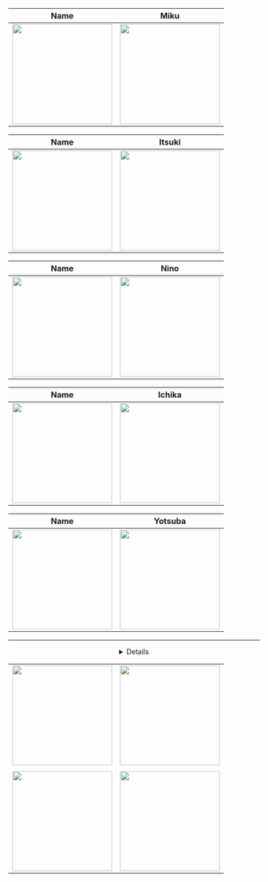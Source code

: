 <div align="center">

| Name | Miku |
| :-------------------------------------------------------------------------------------------------------------------: | :----------------------------------------------------------------------------------------------------------------------------:|
| [<img src="https://m6.hentaiera.com/021/tidcn64r0p/8.jpg" width="200px" height="auto">](https://github.com/LazZyQu33n) | [<img src="https://m6.hentaiera.com/021/tidcn64r0p/9.jpg" width="200px" height="auto">](https://github.com/LazZyQu33n) |

| Name | Itsuki |
| :-------------------------------------------------------------------------------------------------------------------: | :----------------------------------------------------------------------------------------------------------------------------:|
| [<img src="https://m6.hentaiera.com/021/tidcn64r0p/11.jpg" width="200px" height="auto">](https://github.com/LazZyQu33n) | [<img src="https://m6.hentaiera.com/021/tidcn64r0p/12.jpg" width="200px" height="auto">](https://github.com/LazZyQu33n) |

| Name | Nino |
| :-------------------------------------------------------------------------------------------------------------------: | :----------------------------------------------------------------------------------------------------------------------------:|
| [<img src="https://m6.hentaiera.com/021/tidcn64r0p/5.jpg" width="200px" height="auto">](https://github.com/LazZyQu33n) | [<img src="https://m6.hentaiera.com/021/tidcn64r0p/6.jpg" width="200px" height="auto">](https://github.com/LazZyQu33n) |

| Name | Ichika |
| :-------------------------------------------------------------------------------------------------------------------: | :----------------------------------------------------------------------------------------------------------------------------:|
| [<img src="https://m6.hentaiera.com/021/tidcn64r0p/14.jpg" width="200px" height="auto">](https://github.com/LazZyQu33n) | [<img src="https://m6.hentaiera.com/021/tidcn64r0p/15.jpg" width="200px" height="auto">](https://github.com/LazZyQu33n) |

| Name | Yotsuba |
| :-------------------------------------------------------------------------------------------------------------------: | :----------------------------------------------------------------------------------------------------------------------------:|
| [<img src="https://m6.hentaiera.com/021/tidcn64r0p/2.jpg" width="200px" height="auto">](https://github.com/LazZyQu33n) | [<img src="https://m6.hentaiera.com/021/tidcn64r0p/3.jpg" width="200px" height="auto">](https://github.com/LazZyQu33n) |

---
<details>

| Miku | Itsuki |
| :-----------------------------------------------------------------------------------------------------------------------------------: | :-------------------------------------------------------------------------------------------------------------------------------------: |
| [<img src="https://github.com/LaZyKiiNG/Waifu/blob/main/Assets/Miku.gif" width="200px" height="auto">](https://github.com/LazZyQu33n) | [<img src="https://github.com/LaZyKiiNG/Waifu/blob/main/Assets/Itsuki.gif" width="200px" height="auto">](https://github.com/LazZyQu33n) |

| Nino | Ichika |
| :-----------------------------------------------------------------------------------------------------------------------------------: | :-------------------------------------------------------------------------------------------------------------------------------------: |
| [<img src="https://github.com/LaZyKiiNG/Waifu/blob/main/Assets/Nino.gif" width="200px" height="auto">](https://github.com/LazZyQu33n) | [<img src="https://github.com/LaZyKiiNG/Waifu/blob/main/Assets/Ichika.gif" width="200px" height="auto">](https://github.com/LazZyQu33n) |

| Yotsuba |
| :-------------------------------------------------------------------------------------------------------------------: |
| [<img src="https://github.com/LaZyKiiNG/Waifu/blob/main/Assets/Yotsuba.gif" width="150px" height="auto">](https://github.com/LazZyQu33n) |

---

</details>

| | |
| :-------------------------------------------------------------------------------------------------------------------: | :----------------------------------------------------------------------------------------------------------------------------:|
| [<img src="https://m6.hentaiera.com/021/tidcn64r0p/16.jpg" width="200px" height="auto">](https://github.com/LazZyQu33n) | [<img src="https://m6.hentaiera.com/021/tidcn64r0p/17.jpg" width="200px" height="auto">](https://github.com/LazZyQu33n) |
| | |
| [<img src="https://m6.hentaiera.com/021/tidcn64r0p/18.jpg" width="200px" height="auto">](https://github.com/LazZyQu33n) | [<img src="https://m6.hentaiera.com/021/tidcn64r0p/19.jpg" width="200px" height="auto">](https://github.com/LazZyQu33n) |
